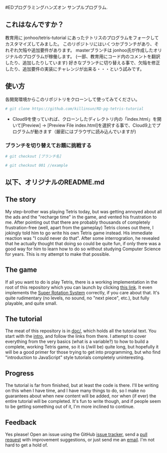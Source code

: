#EDプログラミングハンズオン サンプルプログラム.

## これはなんですか？
教育用に jonhoo/tetris-tutorial にあったテトリスのプログラムをフォークしてカスタマイズしてみました。
このリポジトリにはいくつかブランチがあり、それぞれ欠陥や追加要件があります。
masterブランチは jonhoo氏が作成したオリジナルのプログラムが稼働します。
(一部、教育用にコード内のコメントを翻訳したり、追加したりしています)
好きなブランチに切り替える事で、欠陥を修正したり、追加要件の実装にチャレンジが出来る・・・という試みです。



## 使い方

各開発環境からこのリポジトリをクローンして使ってみてください。
```bash
# git clone https://github.com/killinsun/RD-pg-tetris-tutorial
```

- Cloud9を使っていれば、クローンしたディレクトリ内の「index.html」を開いて[Preview] -> [Preview File index.html]を選択する事で、Cloud9上でプログラムが動きます（厳密にはブラウザに読み込んでいますが)

### ブランチを切り替えてお題に挑戦する

```bash
# git checkout [ブランチ名]

# git checkout 001 //example
```

以下、オリジナルのREADME.md
---


## The story

My step-brother was playing Tetris today, but was getting annoyed about all the
ads and the "recharge time" in the game, and vented his frustration to me.
After pointing out that there are probably thousands of completely
frustration-free (well, apart from the gameplay) Tetris clones out there, I
jokingly told him to go write his own Tetris game instead. His immediate
reaction was "I could never do that". After some interrogration, he revealed
that he actually thought that doing so could be quite fun, if only there was a
good way for him to learn how to do so without studying Computer Science for
years. This is my attempt to make that possible.

## The game

If all you want to do is play Tetris, there is a working implementation in the
root of this repository which you can launch by clicking <a href="https://rawgit.com/jonhoo/tetris-tutorial/master/index.html" target="_blank">this link</a>. It even implements the [Super Rotation
System](http://tetris.wikia.com/wiki/SRS) correctly, if you care about that.
It's quite rudimentary (no levels, no sound, no "next piece", etc.), but fully
playable, and quite small.

## The tutorial

The meat of this repository is in [doc/](doc/), which holds all the tutorial
text. You start with the [intro](doc/intro.md), and follow the links from
there. I attempt to cover everything from the very basics (what is a variable?)
to how to build a complete, working Tetris game, so it is (/will be) quite
long, but hopefully it will be a good primer for those trying to get into
programming, but who find "introduction to JavaScript" style tutorials
completely uninteresting.

## Progress

The tutorial is far from finished, but at least the code is there. I'll be
writing on this when I have time, and I have many things to do, so I make no
guarantees about when new content will be added, nor when (if ever) the entire
tutorial will be completed. It's fun to write though, and if people seem to be
getting something out of it, I'm more inclined to continue.

## Feedback

Yes please! Open an issue using the GitHub [issue
tracker](https://github.com/jonhoo/tetris-tutorial/issues), send a [pull
request](https://github.com/jonhoo/tetris-tutorial/pulls) with improvement
suggestions, or just send me an [email](mailto:jon@thesquareplanet.com).
I'm not hard to get a hold of.
